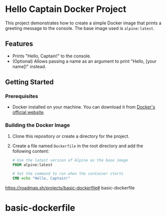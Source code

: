 # Hello Captain Docker Project

This project demonstrates how to create a simple Docker image that prints a greeting message to the console. The base image used is `alpine:latest`.

## Features

- Prints "Hello, Captain!" to the console.
- (Optional) Allows passing a name as an argument to print "Hello, [your name]!" instead.

## Getting Started

### Prerequisites

- Docker installed on your machine. You can download it from [Docker's official website](https://www.docker.com/get-started).

### Building the Docker Image

1. Clone this repository or create a directory for the project.
2. Create a file named `Dockerfile` in the root directory and add the following content:

   ```Dockerfile
   # Use the latest version of Alpine as the base image
   FROM alpine:latest

   # Set the command to run when the container starts
   CMD echo "Hello, Captain!"

https://roadmap.sh/projects/basic-dockerfile# basic-dockerfile
# basic-dockerfile
